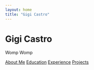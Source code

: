 ```yaml
---
layout: home
title: "Gigi Castro"
---
```


# Gigi Castro
Womp Womp 

[About Me](about.md)
[Education](education.md)
[Experience](experience.md)
[Projects](projects.md)
